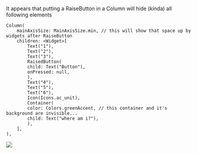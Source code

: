 It appears that putting a RaiseButton in a Column will hide (kinda) all following elements

```
Column(
    mainAxisSize: MainAxisSize.min, // this will show that space up by widgets after RaiseButton
    children: <Widget>[
        Text("1"),
        Text("2"),
        Text("3"),
        RaisedButton(
        child: Text("Button"),
        onPressed: null,
        ),
        Text("4"),
        Text("5"),
        Text("6"),
        Icon(Icons.ac_unit),
        Container(
        color: Colors.greenAccent, // this container and it's background are invisible...
        child: Text("where am i?"),
        ),
    ],
),
```

![](https://cl.ly/1a0z1Y3d3N1h/download/Image%202018-06-24%20at%209.19.53%20AM.png)